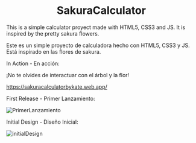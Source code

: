 <h1 align="center"> SakuraCalculator </h1>


This is a simple calculator proyect made with HTML5, CSS3 and JS. It is inspired by the pretty sakura flowers.


Este es un simple proyecto de calculadora hecho con HTML5, CSS3 y JS. Está inspirado en las flores de sakura.

In Action - En acción: 


¡No te olvides de interactuar con el árbol y la flor!


https://sakuracalculatorbykate.web.app/

First Release - Primer Lanzamiento:


![PrimerLanzamiento](https://github.com/KateClysm/SakuraCalculator/assets/109751647/fd195a1f-5e6d-4196-a78e-306a4d2e3243)



Initial Design - Diseño Inicial:


![initialDesign](https://github.com/KateClysm/SakuraCalculator/assets/109751647/4c77f5cb-6f24-4d2a-8846-736c308e5f6f)

